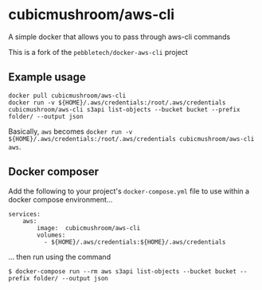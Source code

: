 # cubicmushroom/aws-cli

A simple docker that allows you to pass through aws-cli commands

This is a fork of the `pebbletech/docker-aws-cli` project


## Example usage

```
docker pull cubicmushroom/aws-cli
docker run -v ${HOME}/.aws/credentials:/root/.aws/credentials cubicmushroom/aws-cli s3api list-objects --bucket bucket --prefix folder/ --output json
```

Basically, `aws` becomes `docker run -v ${HOME}/.aws/credentials:/root/.aws/credentials cubicmushroom/aws-cli aws`.


## Docker composer

Add the following to your project's `docker-compose.yml` file to use within a docker compose environment…

    services:
        aws:
            image:  cubicmushroom/aws-cli
            volumes:
              - ${HOME}/.aws/credentials:${HOME}/.aws/credentials

… then run using the command

    $ docker-compose run --rm aws s3api list-objects --bucket bucket --prefix folder/ --output json